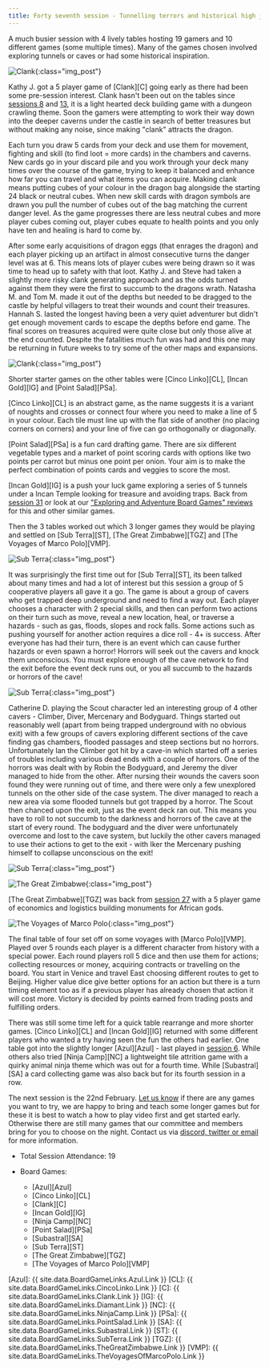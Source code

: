 ```yaml
---
title: Forty seventh session - Tunnelling terrors and historical high jinks
---
```


A much busier session with 4 lively tables hosting 19 gamers and 10 different games (some multiple times). Many of the games chosen involved exploring tunnels or caves or had some historical inspiration.

![Clank](/images/posts/2023_02_08/Clank01.jpg "Clank"){:class="img_post"}

Kathy J. got a 5 player game of [Clank][C] going early as there had been some pre-session interest. Clank hasn't been out on the tables since [sessions 8][8] and [13][13], it is a light hearted deck building game with a dungeon crawling theme. Soon the gamers were attempting to work their way down into the deeper caverns under the castle in search of better treasures but without making any noise, since making "clank" attracts the dragon.

Each turn you draw 5 cards from your deck and use them for movement, fighting and skill (to find loot = more cards) in the chambers and caverns. New cards go in your discard pile and you work through your deck many times over the course of the game, trying to keep it balanced and enhance how far you can travel and what items you can acquire. Making clank means putting cubes of your colour in the dragon bag alongside the starting 24 black or neutral cubes. When new skill cards with dragon symbols are drawn you pull the number of cubes out of the bag matching the current danger level. As the game progresses there are less neutral cubes and more player cubes coming out, player cubes equate to health points and you only have ten and healing is hard to come by.

After some early acquisitions of dragon eggs (that enrages the dragon) and each player picking up an artifact in almost consecutive turns the danger level was at 6. This means lots of player cubes were being drawn so it was time to head up to safety with that loot. Kathy J. and Steve had taken a slightly more risky clank generating approach and as the odds turned against them they were the first to succumb to the dragons wrath. Natasha M. and Tom M. made it out of the depths but needed to be dragged to the castle by helpful villagers to treat their wounds and count their treasures. Hannah S. lasted the longest having been a very quiet adventurer but didn't get enough movement cards to escape the depths before end game. The final scores on treasures acquired were quite close but only those alive at the end counted. Despite the fatalities much fun was had and this one may be returning in future weeks to try some of the other maps and expansions.

![Clank](/images/posts/2023_02_08/Clank02.jpg "Clank"){:class="img_post"}

Shorter starter games on the other tables were [Cinco Linko][CL], [Incan Gold][IG] and [Point Salad][PSa]. 

[Cinco Linko][CL] is an abstract game, as the name suggests it is a variant of noughts and crosses or connect four where you need to make a line of 5 in your colour. Each tile must line up with the flat side of another (no placing corners on corners) and your line of five can go orthogonally or diagonally.

[Point Salad][PSa] is a fun card drafting game. There are six different vegetable types and a market of point scoring cards with options like two points per carrot but minus one point per onion. Your aim is to make the perfect combination of points cards and veggies to score the most. 

[Incan Gold][IG] is a push your luck game exploring a series of 5 tunnels under a Incan Temple looking for treasure and avoiding traps. Back from [session 31][31] or look at our ["Exploring and Adventure Board Games" reviews][explore] for this and other similar games.

Then the 3 tables worked out which 3 longer games they would be playing and settled on [Sub Terra][ST], [The Great Zimbabwe][TGZ] and [The Voyages of Marco Polo][VMP].

![Sub Terra](/images/posts/2023_02_08/SubTerra01.jpg "Sub Terra"){:class="img_post"}

It was surprisingly the first time out for [Sub Terra][ST], its been talked about many times and had a lot of interest but this session a group of 5 cooperative players all gave it a go. The game is about a group of cavers who get trapped deep underground and need to find a way out. Each player chooses a character with 2 special skills, and then can perform two actions on their turn such as move, reveal a new location, heal, or traverse a hazards - such as gas, floods, slopes and rock falls. Some actions such as pushing yourself for another action requires a dice roll - 4+ is success. After everyone has had their turn, there is an event which can cause further hazards or even spawn a horror! Horrors will seek out the cavers and knock them unconscious. You must explore enough of the cave network to find the exit before the event deck runs out, or you all succumb to the hazards or horrors of the cave!

![Sub Terra](/images/posts/2023_02_08/SubTerra02.jpg "Sub Terra"){:class="img_post"}

Catherine D. playing the Scout character led an interesting group of 4 other cavers - Climber, Diver, Mercenary and Bodyguard. Things started out reasonably well (apart from being trapped underground with no obvious exit) with a few groups of cavers exploring different sections of the cave finding gas chambers, flooded passages and steep sections but no horrors. Unfortunately Ian the Climber got hit by a cave-in which started off a series of troubles including various dead ends with a couple of horrors. One of the horrors was dealt with by Robin the Bodyguard, and Jeremy the diver managed to hide from the other. After nursing their wounds the cavers soon found they were running out of time, and there were only a few unexplored tunnels on the other side of the case system. The diver managed to reach a new area via some flooded tunnels but got trapped by a horror. The Scout then chanced upon the exit, just as the event deck ran out. This means you have to roll to not succumb to the darkness and horrors of the cave at the start of every round. The bodyguard and the diver were unfortunately overcome and lost to the cave system, but luckily the other cavers managed to use their actions to get to the exit - with Iker the Mercenary pushing himself to collapse unconscious on the exit!

![Sub Terra](/images/posts/2023_02_08/SubTerra03.jpg "Sub Terra"){:class="img_post"}

![The Great Zimbabwe](/images/posts/2023_02_08/GreatZimbabwe02.jpg "The Great Zimbabwe"){:class="img_post"}

[The Great Zimbabwe][TGZ] was back from [session 27][27] with a 5 player game of economics and logistics building monuments for African gods.

![The Voyages of Marco Polo](/images/posts/2023_02_08/VoyageMarcoPolo01.jpg "The Voyages of Marco Polo"){:class="img_post"}

The final table of four set off on some voyages with [Marco Polo][VMP]. Played over 5 rounds each player is a different character from history with a special power. Each round players roll 5 dice and then use them for actions; collecting resources or money, acquiring contracts or travelling on the board. You start in Venice and travel East choosing different routes to get to Beijing. Higher value dice give better options for an action but there is a turn timing element too as if a previous player has already chosen that action it will cost more. Victory is decided by points earned from trading posts and fulfilling orders.

There was still some time left for a quick table rearrange and more shorter games. [Cinco Linko][CL] and [Incan Gold][IG] returned with some different players who wanted a try having seen the fun the others had earlier. One table got into the slightly longer [Azul][Azul] - last played in [session 6][6]. While others also tried [Ninja Camp][NC] a lightweight tile attrition game with a quirky animal ninja theme which was out for a fourth time. While [Subastral][SA] a card collecting game was also back but for its fourth session in a row.

The next session is the 22nd February. [Let us know][Contact] if there are any games you want to try, we are happy to bring and teach some longer games but for these it is best to watch a how to play video first and get started early. Otherwise there are still many games that our committee and members bring for you to choose on the night. Contact us via [discord, twitter or email][Contact] for more information.

* Total Session Attendance: 19
* Board Games:

	 * [Azul][Azul]
	 * [Cinco Linko][CL]
	 * [Clank][C]
	 * [Incan Gold][IG]
	 * [Ninja Camp][NC]
	 * [Point Salad][PSa]
	 * [Subastral][SA]
	 * [Sub Terra][ST]
	 * [The Great Zimbabwe][TGZ]
	 * [The Voyages of Marco Polo][VMP]
 
[Azul]: {{ site.data.BoardGameLinks.Azul.Link }}
[CL]: {{ site.data.BoardGameLinks.CincoLinko.Link }}
[C]: {{ site.data.BoardGameLinks.Clank.Link }}
[IG]: {{ site.data.BoardGameLinks.Diamant.Link }}
[NC]: {{ site.data.BoardGameLinks.NinjaCamp.Link }}
[PSa]: {{ site.data.BoardGameLinks.PointSalad.Link }}
[SA]: {{ site.data.BoardGameLinks.Subastral.Link }}
[ST]: {{ site.data.BoardGameLinks.SubTerra.Link }}
[TGZ]: {{ site.data.BoardGameLinks.TheGreatZimbabwe.Link }}
[VMP]: {{ site.data.BoardGameLinks.TheVoyagesOfMarcoPolo.Link }}

[explore]: /BoardGames/Explore

[6]: /2019/11/20/sixth-session.html
[8]: /2020/01/15/eighth-session.html
[13]: /2021/08/25/thirteenth-session.html
[27]: /2022/04/06/twentyseventh-session.html
[31]: /2022/06/01/thirtyfirst-session.html

[Contact]: /Contact.html
